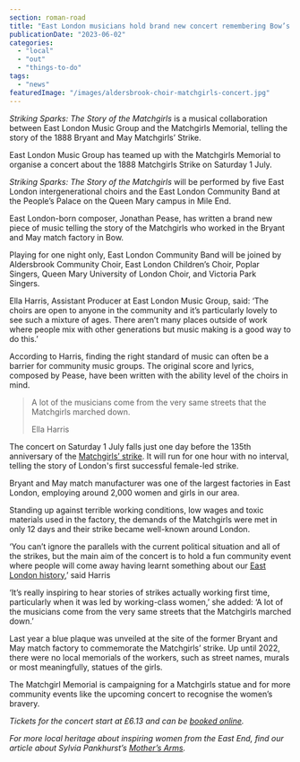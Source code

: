```yaml
---
section: roman-road
title: "East London musicians hold brand new concert remembering Bow’s Matchgirls"
publicationDate: "2023-06-02"
categories: 
  - "local"
  - "out"
  - "things-to-do"
tags: 
  - "news"
featuredImage: "/images/aldersbrook-choir-matchgirls-concert.jpg"
---
```


_Striking Sparks: The Story of the Matchgirls_ is a musical collaboration between East London Music Group and the Matchgirls Memorial, telling the story of the 1888 Bryant and May Matchgirls’ Strike.

East London Music Group has teamed up with the Matchgirls Memorial to organise a concert about the 1888 Matchgirls Strike on Saturday 1 July. 

_Striking Sparks: The Story of the Matchgirls_ will be performed by five East London intergenerational choirs and the East London Community Band at the People’s Palace on the Queen Mary campus in Mile End. 

East London-born composer, Jonathan Pease, has written a brand new piece of music telling the story of the Matchgirls who worked in the Bryant and May match factory in Bow. 

Playing for one night only, East London Community Band will be joined by Aldersbrook Community Choir, East London Children’s Choir, Poplar Singers, Queen Mary University of London Choir, and Victoria Park Singers.  

Ella Harris, Assistant Producer at East London Music Group, said: ‘The choirs are open to anyone in the community and it’s particularly lovely to see such a mixture of ages. There aren’t many places outside of work where people mix with other generations but music making is a good way to do this.’

According to Harris, finding the right standard of music can often be a barrier for community music groups. The original score and lyrics, composed by Pease, have been written with the ability level of the choirs in mind.

> A lot of the musicians come from the very same streets that the Matchgirls marched down.
> 
> Ella Harris

The concert on Saturday 1 July falls just one day before the 135th anniversary of the [Matchgirls’ strike](https://romanroadlondon.com/sarah-chapman-matchstick-girl-campaign-memorial/). It will run for one hour with no interval, telling the story of London's first successful female-led strike.

Bryant and May match manufacturer was one of the largest factories in East London, employing around 2,000 women and girls in our area. 

Standing up against terrible working conditions, low wages and toxic materials used in the factory, the demands of the Matchgirls were met in only 12 days and their strike became well-known around London. 

‘You can’t ignore the parallels with the current political situation and all of the strikes, but the main aim of the concert is to hold a fun community event where people will come away having learnt something about our [East London history](https://romanroadlondon.com/culture/history/),’ said Harris 

‘It’s really inspiring to hear stories of strikes actually working first time, particularly when it was led by working-class women,’ she added: ‘A lot of the musicians come from the very same streets that the Matchgirls marched down.’ 

Last year a blue plaque was unveiled at the site of the former Bryant and May match factory to commemorate the Matchgirls’ strike. Up until 2022, there were no local memorials of the workers, such as street names, murals or most meaningfully, statues of the girls.

The Matchgirl Memorial is campaigning for a Matchgirls statue and for more community events like the upcoming concert to recognise the women’s bravery. 

_Tickets for the concert start at £6.13 and can be_ [_booked online_](https://romanroadlondon.com/events/striking-sparks-the-story-of-the-matchgirls/)_._ 

_For more local heritage about inspiring women from the East End, find our article about Sylvia Pankhurst’s_ [_Mother’s Arms_](https://romanroadlondon.com/mothers-arms-suffragettes-pub-history/)_._ 

